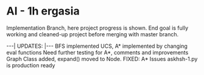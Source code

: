 
# AI - 1h ergasia

Implementation Branch, here project progress
is shown. End goal is fully working and cleaned-up
project before merging with master branch.

---| UPDATES: |---
BFS implemented
UCS, A* implemented by changing eval functions
Need further testing for A*, comments and improvements
Graph Class added, expand() moved to Node.
FIXED: A* Issues
askhsh-1.py is production ready
